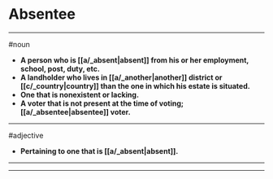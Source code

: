# Absentee
---
#noun
- **A person who is [[a/_absent|absent]] from his or her employment, school, post, duty, etc.**
- **A landholder who lives in [[a/_another|another]] district or [[c/_country|country]] than the one in which his estate is situated.**
- **One that is nonexistent or lacking.**
- **A voter that is not present at the time of voting; [[a/_absentee|absentee]] voter.**
---
#adjective
- **Pertaining to one that is [[a/_absent|absent]].**
---
---
